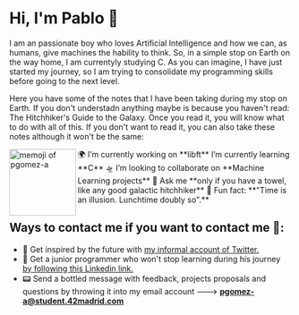 # Hi, I'm Pablo 👋

<!--
**pgomez-a/pgomez-a** is a ✨ _special_ ✨ repository because its `README.md` (this file) appears on your GitHub profile. -->
I am an passionate boy who loves Artificial Intelligence and how we can, as humans, give machines the hability to think. So, in a simple stop on Earth on the way home, I am currentyly studying C. As you can imagine, I have just started my journey, so I am trying to consolidate my programming skills before going to the next level.

Here you have some of the notes that I have been taking during my stop on Earth. If you don't understadn anything maybe is because you haven't read: The Hitchhiker's Guide to the Galaxy. Once you read it, you will know what to do with all of this. If you don't want to read it, you can also take these notes although it won't be the same:

<img width="119" alt="memoji of pgomez-a" align= "left" src="https://user-images.githubusercontent.com/74931024/106330802-2b80d280-6284-11eb-8dec-9ea8a85c6b19.png">
<a>🌍  I’m currently working on **libft**</a>
<a>I’m currently learning **C**</a>
<a>🛸 I’m looking to collaborate on **Machine Learning projects**</a>
<a>🧬 Ask me **only if you have a towel, like any good galactic hitchhiker**</a>
<a>🚀 Fun fact: **"Time is an illusion. Lunchtime doubly so".**</a>

## Ways to contact me if you want to contact me 🤯:
- 👾 Get inspired by the future with <a href="https://twitter.com/future_musk"> my informal account of Twitter.</a>
- 🧠 Get a junior programmer who won't stop learning during his journey <a href="https://www.linkedin.com/in/pgomez-a/"> by following this Linkedin link.</a>
- 📟 Send a bottled message with feedback, projects proposals and questions by throwing it into my email account ---> **pgomez-a@student.42madrid.com**

